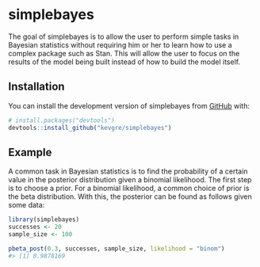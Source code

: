 
<!-- README.md is generated from README.Rmd. Please edit that file -->

# simplebayes

<!-- badges: start -->
<!-- badges: end -->

The goal of simplebayes is to allow the user to perform simple tasks in
Bayesian statistics without requiring him or her to learn how to use a
complex package such as Stan. This will allow the user to focus on the
results of the model being built instead of how to build the model
itself.

## Installation

You can install the development version of simplebayes from
[GitHub](https://github.com/) with:

``` r
# install.packages("devtools")
devtools::install_github("kevgre/simplebayes")
```

## Example

A common task in Bayesian statistics is to find the probability of a
certain value in the posterior distribution given a binomial likelihood.
The first step is to choose a prior. For a binomial likelihood, a common
choice of prior is the beta distribution. With this, the posterior can
be found as follows given some data:

``` r
library(simplebayes)
successes <- 20
sample_size <- 100

pbeta_post(0.3, successes, sample_size, likelihood = "binom")
#> [1] 0.9878169
```

